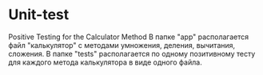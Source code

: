 # Unit-test
Positive Testing for the Calculator Method
В папке "app" располагается файл "калькулятор" с методами умножения, деления, вычитания, сложения.
В папке "tests" располагается по одному позитивному тесту для каждого метода калькулятора в виде одного файла.
